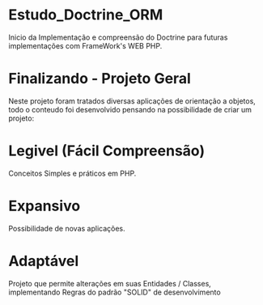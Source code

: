 # Estudo_Doctrine_ORM

Inicio da Implementação e compreensão do Doctrine para futuras implementações com FrameWork's WEB PHP.

# Finalizando - Projeto Geral

Neste projeto foram tratados diversas aplicações de orientação a objetos, todo o conteudo foi desenvolvido pensando na possibilidade de criar um projeto:

# Legivel (Fácil Compreensão)

Conceitos Simples e práticos em PHP.

# Expansivo 

Possibilidade de novas aplicações.

# Adaptável

Projeto que permite alterações em suas Entidades / Classes, implementando Regras do padrão "SOLID" de desenvolvimento

